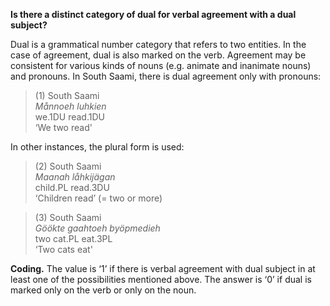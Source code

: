 **Is there a distinct category of dual for verbal agreement with a dual subject?**

Dual is a grammatical number category that refers to two entities. In the case of agreement, dual is also marked on the verb. Agreement may be consistent for various kinds of nouns (e.g. animate and inanimate nouns) and pronouns. In South Saami, there is dual agreement only with pronouns:

>(1) South Saami<br/>
>*Månnoeh luhkien*<br/>
>we.1DU read.1DU<br/>
>‘We two read'

In other instances, the plural form is used:<br/>
>(2) South Saami<br/>
>*Maanah låhkijägan*<br/>
>child.PL read.3DU<br/>
>‘Children read’ (= two or more)

>(3) South Saami<br/>
>*Göökte  gaahtoeh  byöpmedieh*<br/> 
>two      cat.PL    eat.3PL<br/>
>‘Two cats eat'

**Coding.** The value is ‘1’ if there is verbal agreement with dual subject in at least one of the possibilities mentioned above. The answer is ‘0’ if dual is marked only on the verb or only on the noun.</p>
